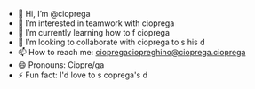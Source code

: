 - 👋 Hi, I’m @cioprega
- 👀 I’m interested in teamwork with cioprega
- 🌱 I’m currently learning how to f cioprega
- 💞️ I’m looking to collaborate with cioprega to s his d
- 📫 How to reach me: ciopregaciopreghino@cioprega.cioprega
- 😄 Pronouns: Ciopre/ga
- ⚡ Fun fact: I'd love to s coprega's d

<!---
cioprega/cioprega is a ✨ special ✨ repository because its `README.md` (this file) appears on your GitHub profile.
You can click the Preview link to take a look at your changes.
--->
